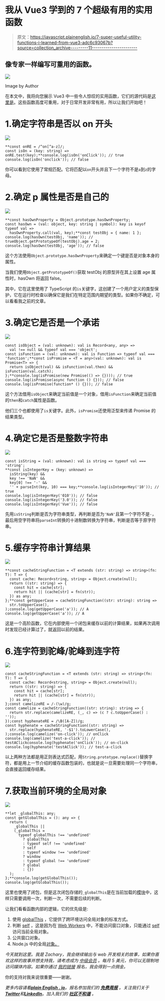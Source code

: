 # 我从 Vue3 学到的 7 个超级有用的实用函数

> 原文：<https://javascript.plainenglish.io/7-super-useful-utility-functions-i-learned-from-vue3-adc6c93067b?source=collection_archive---------11----------------------->

## 像专家一样编写可重用的函数。

![](img/51c5ba75d8a1d8ca064e7d6ee6ec7b2d.png)

Image by Author

在本文中，我将向您展示 Vue3 中一些令人惊叹的实用函数，它们的源代码是[这里是](https://github.com/vuejs/core/blob/main/packages/shared/src/index.ts)。这些函数高度可重用，对于日常开发非常有用，所以让我们开始吧！

# 1.确定字符串是否以 on 开头

![](img/182faa38dbd0ebfdd85009c53a3d0b69.png)

```
**const onRE = /^on[^a-z]/;
const isOn = (key: string) => onRE.test(key);**console.log(isOn('onClick')); // true
console.log(isOn('onclick')); // false
```

你可以看到它使用了常规匹配。它将匹配以`on`开头并且下一个字符不是`a`到`z`的字母。

# 2.确定 p **属性**是否是自己的

![](img/3f902da412cf998c0c7366a1785ef91e.png)

```
**const hasOwnProperty = Object.prototype.hasOwnProperty;
const hasOwn = (val: object, key: string | symbol): key is keyof typeof val =>
  hasOwnProperty.call(val, key);**const testObj = { name: 1 };
console.log(hasOwn(testObj, 'name')); // trueObject.getPrototypeOf(testObj).age = 2;
console.log(hasOwn(testObj, 'age')); // false
```

这个方法使用`Object.prototype.hasOwnProperty`来确定一个键是否是对象本身的属性。

当我们使用`Object.getPrototypeOf()`获取 testObj 的原型并在其上设置 age 属性时，hasOwn 将返回 false。

其中，它在这里使用了 TypeScript 的`is`关键字，这创建了一个用户定义的类型保护，它在运行时检查以确保它是我们在特定范围内期望的类型。如果你不确定，可以看看我之前的文章。

# 3.确定它是否是一个承诺

![](img/c93ee9bd3893447d890264c4390374fe.png)

```
const isObject = (val: unknown): val is Record<any, any> =>
  val !== null && typeof val === 'object';
const isFunction = (val: unknown): val is Function => typeof val === 'function';**const isPromise = <T = any>(val: unknown): val is Promise<T> => {
  return isObject(val) && isFunction(val.then) &&      isFunction(val.catch);
};**console.log(isPromise(new Promise(() => {}))); // true
console.log(isPromise(async function () {})); // false
console.log(isPromise(function* () {})); // false
```

这个方法借用`isObject`来确定当前值是一个对象，借用`isFunction`来确定当前值的`then`和`catch`属性是函数。

他们三个也都使用了`is`关键字。此外，`isPromise`还使用泛型来传递 Promise 的结果类型。

# 4.确定它是否是整数字符串

![](img/5128de33ab92a177823c5dc03145aeff.png)

```
const isString = (val: unknown): val is string => typeof val === 'string';
**const isIntegerKey = (key: unknown) =>
  isString(key) &&
  key !== 'NaN' &&
  key[0] !== '-' &&
  '' + parseInt(key, 10) === key;**console.log(isIntegerKey('10')); // true
console.log(isIntegerKey('010')); // false
console.log(isIntegerKey('3.0')); // false
console.log(isIntegerKey('Vue')); // false
```

先用`isString`判断是否为字符串类型，再判断是否为`'NaN'`且第一个字符不是`-`，最后用空字符串将`parseInt`转换的十进制数转换为字符串，判断是否等于原字符串。

# 5.缓存字符串计算结果

![](img/0abca1c038b90cf94b0c5f715cbe7cc4.png)

```
**const cacheStringFunction = <T extends (str: string) => string>(fn: T): T => {
  const cache: Record<string, string> = Object.create(null);
  return ((str: string) => {
    const hit = cache[str];
    return hit || (cache[str] = fn(str));
  }) as any;
};**const getUpperCase = cacheStringFunction((str: string): string =>
  str.toUpperCase(),
);console.log(getUpperCase('a')); // A
console.log(getUpperCase('a')); // A
```

这是一个高阶函数，它在内部使用一个闭包来缓存以前的计算结果，如果再次调用时发现已经计算过了，就返回以前的结果。

# 6.连字符到驼峰/驼峰到连字符

![](img/b0141b9ce423341def67924a256b894a.png)

```
const cacheStringFunction = <T extends (str: string) => string>(fn: T): T => {
  const cache: Record<string, string> = Object.create(null);
  return ((str: string) => {
    const hit = cache[str];
    return hit || (cache[str] = fn(str));
  }) as any;
};const camelizeRE = /-(\w)/g;
const camelize = cacheStringFunction((str: string): string => {
  return str.replace(camelizeRE, (_, c) => (c ? c.toUpperCase() : ''));
});const hyphenateRE = /\B([A-Z])/g;
const hyphenate = cacheStringFunction((str: string) =>
  str.replace(hyphenateRE, '-$1').toLowerCase(),
);console.log(camelize('on-click')); // onClick
console.log(camelize('test-a-click')); // testAClickconsole.log(hyphenate('onClick')); // on-click
console.log(hyphenate('testAClick')); // test-a-click
```

以上两种方法都是用正则表达式匹配，用`String.prototype.replace()`替换字符，都是用上一节介绍的缓存函数包装的，也就是说一旦需要处理同一个字符串，会直接返回缓存结果。

# 7.获取当前环境的全局对象

![](img/4225db2884fe4cf9283db8ee676426b0.png)

```
**let _globalThis: any;
const getGlobalThis = (): any => {
  return (
    _globalThis ||
    (_globalThis =
      typeof globalThis !== 'undefined'
        ? globalThis
        : typeof self !== 'undefined'
        ? self
        : typeof window !== 'undefined'
        ? window
        : typeof global !== 'undefined'
        ? global
        : {})
  );
};**console.log(getGlobalThis());
console.log(getGlobalThis());
```

这里也使用了闭包，但是这次闭包存储的`_globalThis`是在当前加载的[模块](https://developer.mozilla.org/en-US/docs/Web/JavaScript/Guide/Modules)中，这样只需要调用一次，判断一次，不需要后续的判断。

让我们看看函数内部的逻辑，它的优先级是:

1.  使用 [globalThis](https://developer.mozilla.org/en-US/docs/Web/JavaScript/Reference/Global_Objects/globalThis) ，它提供了跨环境访问全局对象的标准方式。
2.  判断 [self](https://developer.mozilla.org/en-US/docs/Web/API/Window/self) ，这是因为在 [Web Workers](https://developer.mozilla.org%20/en-US/docs/Web/API/Worker) 中，不能访问窗口对象，只能通过 [self](https://developer.mozilla.org/en-US/docs/Web/API/Window/self) 访问当前全局对象。
3.  公共窗口对象。
4.  Node.js 中的全局[对象。](https://nodejs.org/api/globals.html#globals_global)

*今天就到这里。我是 Zachary，我会继续输出与 web 开发相关的故事，如果你喜欢这样的故事并想支持我，请考虑成为* [*中级会员*](https://medium.com/@islizeqiang/membership) *。每月 5 美元，你可以无限制地访问媒体内容。如果你通过* [*我的链接*](https://medium.com/@islizeqiang/membership) *报名，我会得到一点佣金。*

你的支持对我来说很重要——谢谢。

*更多内容请看*[***plain English . io***](https://plainenglish.io/)*。报名参加我们的* [***免费周报***](http://newsletter.plainenglish.io/) *。关注我们关于*[***Twitter***](https://twitter.com/inPlainEngHQ)*和*[***LinkedIn***](https://www.linkedin.com/company/inplainenglish/)*。加入我们的* [***社区不和谐***](https://discord.gg/GtDtUAvyhW) *。*